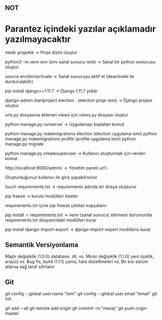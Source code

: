 ## NOT ##
# Parantez içindeki yazılar açıklamadır yazılmayacaktır #

mkdir projeAdı -> Proje dizini oluştur

python3 -m venv env (env sanal sunucu ismi) -> Sanal bir python sunucusu oluştur

source env/bin/activate -> Sanal sunucuyu aktif et (deactivate ile durdurulabilir)

pip install django==1.11.7 -> Django 1.11.7 yükle

django-admin startproject election . (election proje ismi) -> Django projesi oluştur

urls.py dosyasına eklenen views için views.py dosyası oluştur

python manage.py runserver -> Uygulamayı başlatan komut

python manage.py makemigrations election (election uygulama ismi)
python manage.py makemigrations profile (profile uygulama ismi)
python manage.py migrate

python manage.py createsuperuser -> Kullanıcı oluşturmak için verilen komut

http://localhost:8000/admin/ -> Yönetim paneli url'i

Oluşturduğunuz kullanıcı ile giriş yapabilirsiniz

touch requirements.txt -> requirements adında bir dosya oluşturur

pip freeze -> kurulu modülleri listeler

requirements.txt içine pip freeze çıktıları kopyalanır

pip install -r requirements.txt -> venv (sanal sunucu) silinmesi durumunda requirements.txt dosyasındaki modülleri kurar

pip install django-import-export -> django-import-export modülünü kurar

## Semantik Versiyonlama ##
Majör değişiklik (1.0.0) database, dil, vs.
Minör değişiklik (1.1.0) yeni özellik, arayüz vs.
Bug fix, build (1.1.1) yama, hata düzeltmeleri vs.
Bir kısı sürüm atlarsa sağ taraf sıfırlanır

## Git ##

git config --global user.name "isim"
git config --global user.email "email"
git init .

git add --all
git remote add origin <repo url>
git commit -m "mesaj"
git push origin master 
